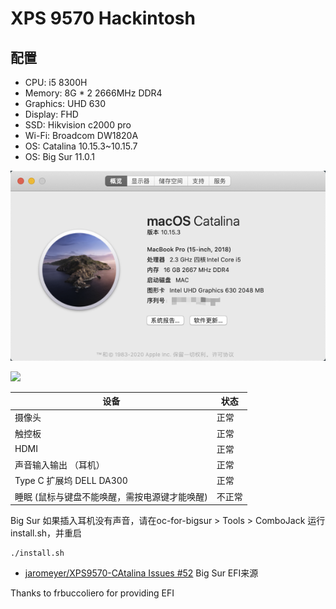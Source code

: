 # XPS 9570 Hackintosh

## 配置

- CPU: i5 8300H
- Memory: 8G * 2 2666MHz DDR4
- Graphics: UHD 630
- Display: FHD
- SSD: Hikvision c2000 pro
- Wi-Fi: Broadcom DW1820A
- OS: Catalina 10.15.3~10.15.7
- OS: Big Sur 11.0.1

![](./screenshot/catalina.png)

![](https://maxwell-oss.oss-cn-shenzhen.aliyuncs.com/img/20201123190335.png)

| 设备                                          | 状态   |
| --------------------------------------------- | ------ |
| 摄像头                                        | 正常   |
| 触控板                                        | 正常   |
| HDMI                                          | 正常   |
| 声音输入输出 （耳机）                         | 正常   |
| Type C 扩展坞 DELL DA300                      | 正常   |
| 睡眠 (鼠标与键盘不能唤醒，需按电源键才能唤醒) | 不正常 |

Big Sur 如果插入耳机没有声音，请在oc-for-bigsur > Tools > ComboJack 运行 install.sh，并重启

```shell
./install.sh
```

- [jaromeyer/XPS9570-CAtalina Issues #52](https://github.com/jaromeyer/XPS9570-Catalina/issues/52) Big Sur EFI来源

Thanks to frbuccoliero for providing EFI

